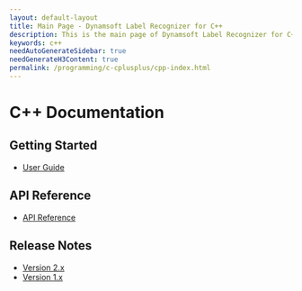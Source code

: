 ```yaml
---
layout: default-layout
title: Main Page - Dynamsoft Label Recognizer for C++
description: This is the main page of Dynamsoft Label Recognizer for C++ Language.
keywords: c++
needAutoGenerateSidebar: true
needGenerateH3Content: true
permalink: /programming/c-cplusplus/cpp-index.html
---
```


# C++ Documentation

## Getting Started

- [User Guide]({{site.cpp}}user-guide.html)

## API Reference

- [API Reference]({{site.cpp_api}})

## Release Notes

- [Version 2.x]({{site.c-cplusplus-release-notes}}c-cpp-2.html)
- [Version 1.x]({{site.c-cplusplus-release-notes}}c-cpp-1.html)